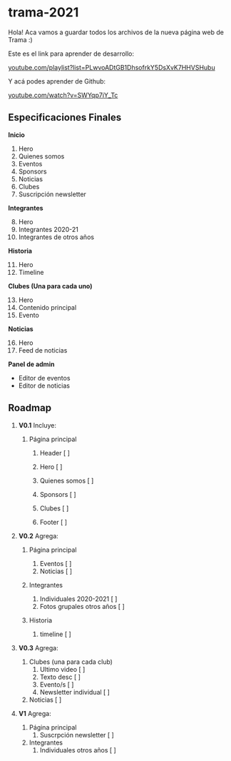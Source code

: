 # trama-2021

Hola!
Aca vamos a guardar todos los archivos de la nueva página web de Trama :)

Este es el link para aprender de desarrollo:

[youtube.com/playlist?list=PLwvoADtGB1DhsofrkY5DsXvK7HHVSHubu](youtube.com/playlist?list=PLwvoADtGB1DhsofrkY5DsXvK7HHVSHubu)

Y acá podes aprender de Github:

[youtube.com/watch?v=SWYqp7iY_Tc](youtube.com/watch?v=SWYqp7iY_Tc)



## Especificaciones Finales

**Inicio**

1. Hero 
2. Quienes somos
3. Eventos
4. Sponsors
5. Noticias
6. Clubes
7. Suscripción newsletter

**Integrantes**

8. Hero
9. Integrantes 2020-21
10. Integrantes de otros años

**Historia**

11. Hero
12. Timeline

**Clubes (Una para cada uno)**

13. Hero
14. Contenido principal
15. Evento

**Noticias**

16. Hero
17. Feed de noticias

**Panel de admin**

- Editor de eventos
- Editor de noticias



## Roadmap

1. **V0.1** Incluye:

   1. Página principal

      1. Header [  ]

      2. Hero [  ]

      3. Quienes somos [  ]

      4. Sponsors [  ]

      5. Clubes [  ]

      6. Footer [  ]

         

2. **V0.2** Agrega:

   1. Página principal

      1. Eventos [  ]
      2. Noticias [  ]

   2. Integrantes

      1. Individuales 2020-2021 [  ]
      2. Fotos grupales otros años [  ]

   3. Historia

      1. timeline [  ]

         

3. **V0.3** Agrega:

   1. Clubes (una para cada club)
      1. Ultimo video [  ]
      2. Texto desc [  ]
      3. Evento/s [  ]
      4. Newsletter individual [  ]
   2. Noticias [  ]

   

4. **V1** Agrega:

   1. Página principal
      1. Suscrpción newsletter [  ]
   2. Integrantes
      1. Individuales otros años [  ]